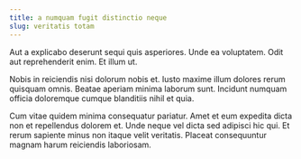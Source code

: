 ```yaml
---
title: a numquam fugit distinctio neque
slug: veritatis totam
---
```


Aut a explicabo deserunt sequi quis asperiores. Unde ea voluptatem. Odit aut reprehenderit enim. Et illum ut.

Nobis in reiciendis nisi dolorum nobis et. Iusto maxime illum dolores rerum quisquam omnis. Beatae aperiam minima laborum sunt. Incidunt numquam officia doloremque cumque blanditiis nihil et quia.

Cum vitae quidem minima consequatur pariatur. Amet et eum expedita dicta non et repellendus dolorem et. Unde neque vel dicta sed adipisci hic qui. Et rerum sapiente minus non itaque velit veritatis. Placeat consequuntur magnam harum reiciendis laboriosam.
